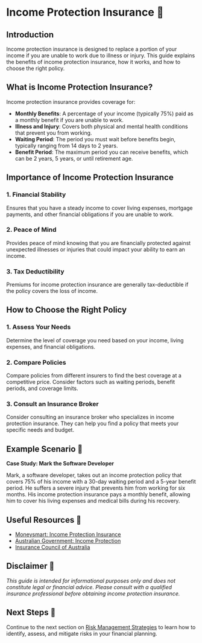 # Income Protection Insurance 🏥

## Introduction

Income protection insurance is designed to replace a portion of your income if you are unable to work due to illness or injury. This guide explains the benefits of income protection insurance, how it works, and how to choose the right policy.

## What is Income Protection Insurance?

Income protection insurance provides coverage for:

- **Monthly Benefits**: A percentage of your income (typically 75%) paid as a monthly benefit if you are unable to work.
- **Illness and Injury**: Covers both physical and mental health conditions that prevent you from working.
- **Waiting Period**: The period you must wait before benefits begin, typically ranging from 14 days to 2 years.
- **Benefit Period**: The maximum period you can receive benefits, which can be 2 years, 5 years, or until retirement age.

## Importance of Income Protection Insurance

### 1. Financial Stability

Ensures that you have a steady income to cover living expenses, mortgage payments, and other financial obligations if you are unable to work.

### 2. Peace of Mind

Provides peace of mind knowing that you are financially protected against unexpected illnesses or injuries that could impact your ability to earn an income.

### 3. Tax Deductibility

Premiums for income protection insurance are generally tax-deductible if the policy covers the loss of income.

## How to Choose the Right Policy

### 1. Assess Your Needs

Determine the level of coverage you need based on your income, living expenses, and financial obligations.

### 2. Compare Policies

Compare policies from different insurers to find the best coverage at a competitive price. Consider factors such as waiting periods, benefit periods, and coverage limits.

### 3. Consult an Insurance Broker

Consider consulting an insurance broker who specializes in income protection insurance. They can help you find a policy that meets your specific needs and budget.

## Example Scenario 📘

**Case Study: Mark the Software Developer**

Mark, a software developer, takes out an income protection policy that covers 75% of his income with a 30-day waiting period and a 5-year benefit period. He suffers a severe injury that prevents him from working for six months. His income protection insurance pays a monthly benefit, allowing him to cover his living expenses and medical bills during his recovery.

## Useful Resources 🔗

- [Moneysmart: Income Protection Insurance](https://moneysmart.gov.au/income-protection-insurance)
- [Australian Government: Income Protection](https://www.business.gov.au/risk-management/insurance/types-of-insurance/income-protection-insurance)
- [Insurance Council of Australia](https://www.insurancecouncil.com.au/)

## Disclaimer 🚨

*This guide is intended for informational purposes only and does not constitute legal or financial advice. Please consult with a qualified insurance professional before obtaining income protection insurance.*

## Next Steps 🚀

Continue to the next section on [Risk Management Strategies](risk-management.md) to learn how to identify, assess, and mitigate risks in your financial planning.
